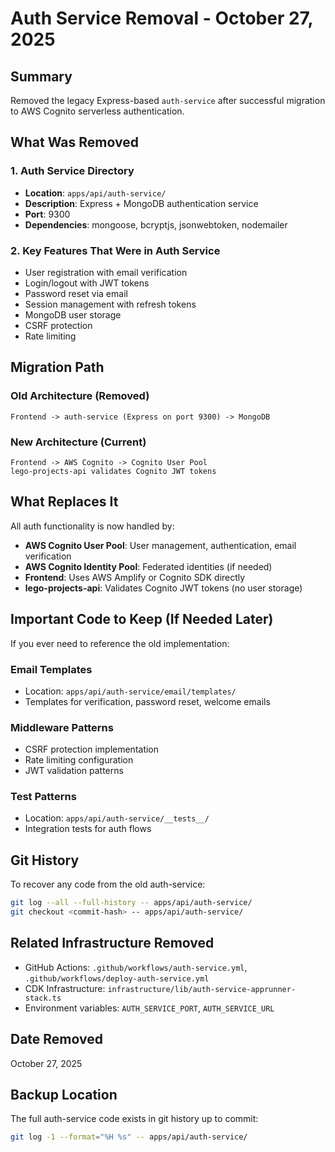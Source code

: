 # Auth Service Removal - October 27, 2025

## Summary
Removed the legacy Express-based `auth-service` after successful migration to AWS Cognito serverless authentication.

## What Was Removed

### 1. Auth Service Directory
- **Location**: `apps/api/auth-service/`
- **Description**: Express + MongoDB authentication service
- **Port**: 9300
- **Dependencies**: mongoose, bcryptjs, jsonwebtoken, nodemailer

### 2. Key Features That Were in Auth Service
- User registration with email verification
- Login/logout with JWT tokens
- Password reset via email
- Session management with refresh tokens
- MongoDB user storage
- CSRF protection
- Rate limiting

## Migration Path

### Old Architecture (Removed)
```
Frontend -> auth-service (Express on port 9300) -> MongoDB
```

### New Architecture (Current)
```
Frontend -> AWS Cognito -> Cognito User Pool
lego-projects-api validates Cognito JWT tokens
```

## What Replaces It

All auth functionality is now handled by:
- **AWS Cognito User Pool**: User management, authentication, email verification
- **AWS Cognito Identity Pool**: Federated identities (if needed)
- **Frontend**: Uses AWS Amplify or Cognito SDK directly
- **lego-projects-api**: Validates Cognito JWT tokens (no user storage)

## Important Code to Keep (If Needed Later)

If you ever need to reference the old implementation:

### Email Templates
- Location: `apps/api/auth-service/email/templates/`
- Templates for verification, password reset, welcome emails

### Middleware Patterns
- CSRF protection implementation
- Rate limiting configuration
- JWT validation patterns

### Test Patterns
- Location: `apps/api/auth-service/__tests__/`
- Integration tests for auth flows

## Git History
To recover any code from the old auth-service:
```bash
git log --all --full-history -- apps/api/auth-service/
git checkout <commit-hash> -- apps/api/auth-service/
```

## Related Infrastructure Removed
- GitHub Actions: `.github/workflows/auth-service.yml`, `.github/workflows/deploy-auth-service.yml`
- CDK Infrastructure: `infrastructure/lib/auth-service-apprunner-stack.ts`
- Environment variables: `AUTH_SERVICE_PORT`, `AUTH_SERVICE_URL`

## Date Removed
October 27, 2025

## Backup Location
The full auth-service code exists in git history up to commit:
```bash
git log -1 --format="%H %s" -- apps/api/auth-service/
```
